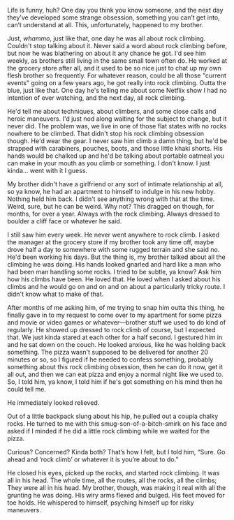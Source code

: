 Life is funny, huh? One day you think you know someone, and the next day they’ve developed some strange obsession, something you can’t get into, can’t understand at all. This, unfortunately, happened to my brother.

Just, *whammo*, just like that, one day he was all about rock climbing. Couldn't stop talking about it. Never said a word about rock climbing before, but now he was blathering on about it any chance he got. I'd see him weekly, as brothers still living in the same small town often do. He worked at the grocery store after all, and it used to be so nice just to chat up my own flesh brother so frequently. For whatever reason, could be all those "current events" going on a few years ago, he got really into rock climbing. Outta the blue, just like that. One day he's telling me about some Netflix show I had no intention of ever watching, and the next day, all rock climbing.

He'd tell me about techniques, about climbers, and some close calls and heroic maneuvers. I'd just nod along waiting for the subject to change, but it never did. The problem was, we live in one of those flat states with no rocks nowhere to be climbed. That didn't stop his rock climbing obsession though. He'd wear the gear. I never saw him climb a damn thing, but he'd be strapped with carabiners, pouches, boots, and those little khaki shorts. His hands would be chalked up and he'd be talking about portable oatmeal you can make in your mouth as you climb or something. I don't know. I just kinda... went with it I guess.

My brother didn't have a girlfriend or any sort of intimate relationship at all, so ya know, he had an apartment to himself to indulge in his new hobby. Nothing held him back. I didn't see anything wrong with that at the time. Weird, sure, but he can be weird. Why not? This dragged on though, for months, for over a year. Always with the rock climbing. Always dressed to boulder a cliff face or whatever he said.

I still saw him every week. He never went anywhere to rock climb. I asked the manager at the grocery store if my brother took any time off, maybe drove half a day to somewhere with some rugged terrain and she said no. He'd been working his days. But the thing is, my brother talked about all the climbing he was doing. His hands looked gnarled and hard like a man who had been man handling some rocks. I tried to be subtle, ya know? Ask him how his climbs have been. He loved that. He loved when I asked about his climbs and he would go on and on and on about a particularly tricky route. I didn't know what to make of that.

After months of me asking him, of me trying to snap him outta this thing, he finally gave in to my request to come over to my apartment for some pizza and movie or video games or whatever—brother stuff we used to do kind of regularly. He showed up dressed to rock climb of course, but I expected that. We just kinda stared at each other for a half second. I gestured him in and he sat down on the couch. He looked anxious, like he was holding back something. The pizza wasn't supposed to be delivered for another 20 minutes or so, so I figured if he needed to confess something, probably something about this rock climbing obsession, then he can do it now, get it all out, and then we can eat pizza and enjoy a normal night like we used to. So, I told him, ya know, I told him if he's got something on his mind then he could tell me.

He immediately looked relieved.

Out of a little backpack slung about his hip, he pulled out a coupla chalky rocks. He turned to me with this smug-son-of-a-bitch-smirk on his face and asked if I minded if he did a little rock climbing while we waited for the pizza.

Curious? Concerned? Kinda both? That’s how I felt, but I told him, “Sure. Go ahead and ‘rock climb’ or whatever it is you’re about to do.”

He closed his eyes, picked up the rocks, and started rock climbing. It was all in his head. The whole time, all the routes, all the rocks, all the climbs; They were all in his head. My brother, though, was making it real with all the grunting he was doing. His wiry arms flexed and bulged. His feet moved for toe holds. He whispered to himself, psyching himself up for risky maneuvers.